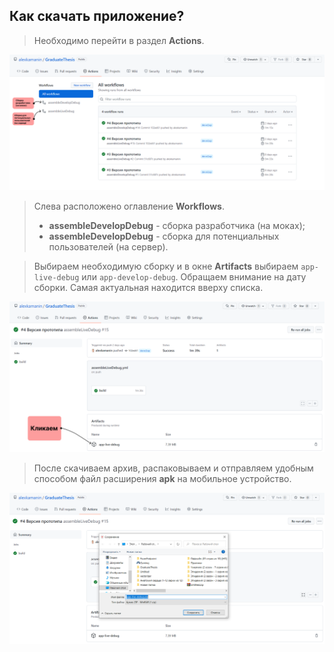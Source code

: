 ## Как скачать приложение?

> Необходимо перейти в раздел **Actions**.

<p>
<kbd><img src="/snapshots/github_actions_onboarding_1.png" /></kbd>
</p>

> Слева расположено оглавление **Workflows**.
> * **assembleDevelopDebug** - сборка разработчика (на моках);
> * **assembleDevelopDebug** - сборка для потенциальных пользователей (на сервер).

> Выбираем необходимую сборку и в окне **Artifacts** выбираем `app-live-debug` или `app-develop-debug`.
> Обращаем внимание на дату сборки. Самая актуальная находится вверху списка.

<p>
<kbd><img src="/snapshots/github_actions_onboarding_2.png" /></kbd>
</p>

> После скачиваем архив, распаковываем и отправляем удобным способом файл расширения **apk** на мобильное устройство.

<p>
<kbd><img src="/snapshots/github_actions_onboarding_3.png" /></kbd>
</p>